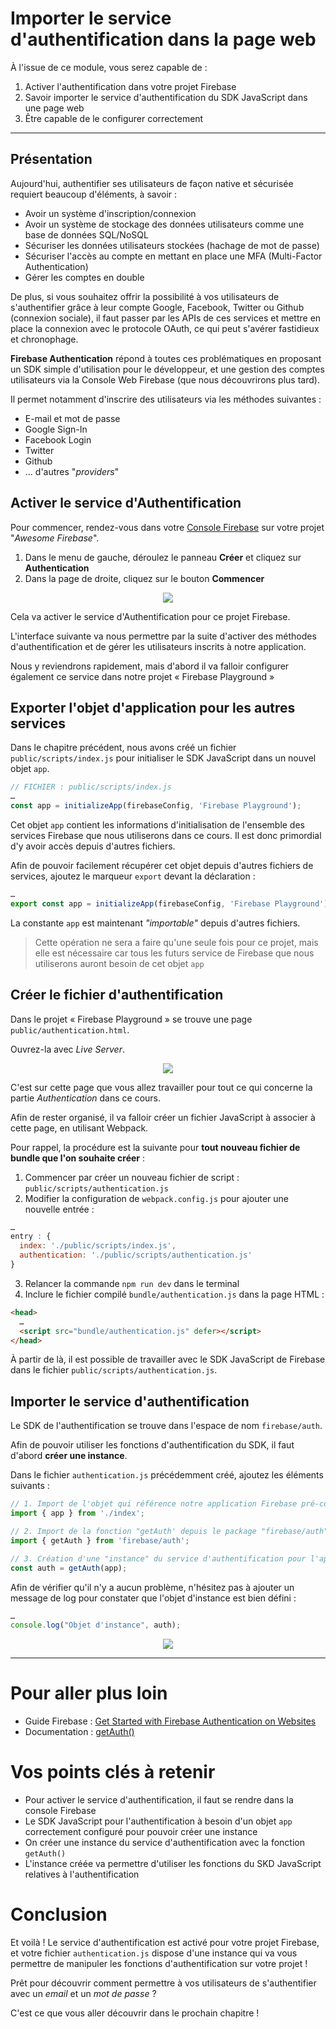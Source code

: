 # Importer le service d'authentification dans la page web

À l'issue de ce module, vous serez capable de :

1. Activer l'authentification dans votre projet Firebase
2. Savoir importer le service d'authentification du SDK JavaScript dans une page web
3. Être capable de le configurer correctement

---

## Présentation

Aujourd'hui, authentifier ses utilisateurs de façon native et sécurisée requiert beaucoup d'éléments, à savoir :

- Avoir un système d'inscription/connexion
- Avoir un système de stockage des données utilisateurs comme une base de données SQL/NoSQL
- Sécuriser les données utilisateurs stockées (hachage de mot de passe)
- Sécuriser l'accès au compte en mettant en place une MFA (Multi-Factor Authentication)
- Gérer les comptes en double

De plus, si vous souhaitez offrir la possibilité à vos utilisateurs de s'authentifier grâce à leur compte Google, Facebook, Twitter ou Github (connexion sociale), il faut passer par les APIs de ces services et mettre en place la connexion avec le protocole OAuth, ce qui peut s'avérer fastidieux et chronophage.

**Firebase Authentication** répond à toutes ces problématiques en proposant un SDK simple d'utilisation pour le développeur, et une gestion des comptes utilisateurs via la Console Web Firebase (que nous découvrirons plus tard).

Il permet notamment d'inscrire des utilisateurs via les méthodes suivantes :

- E-mail et mot de passe
- Google Sign-In
- Facebook Login
- Twitter
- Github
- … d'autres "_providers_"


## Activer le service d'Authentification

Pour commencer, rendez-vous dans votre [Console Firebase](https://console.firebase.google.com/) sur votre projet "_Awesome Firebase_".

1. Dans le menu de gauche, déroulez le panneau **Créer** et cliquez sur **Authentication**
2. Dans la page de droite, cliquez sur le bouton **Commencer**

<p align="center"><img src="./images/auth-activate.png"></p>

Cela va activer le service d'Authentification pour ce projet Firebase.

L'interface suivante va nous permettre par la suite d'activer des méthodes d'authentification et de gérer les utilisateurs inscrits à notre application.

Nous y reviendrons rapidement, mais d'abord il va falloir configurer également ce service dans notre projet « Firebase Playground »

## Exporter l'objet d'application pour les autres services

Dans le chapitre précédent, nous avons créé un fichier `public/scripts/index.js` pour initialiser le SDK JavaScript dans un nouvel objet `app`.

```js
// FICHIER : public/scripts/index.js
…
const app = initializeApp(firebaseConfig, 'Firebase Playground');
```

Cet objet `app` contient les informations d'initialisation de l'ensemble des services Firebase que nous utiliserons dans ce cours. Il est donc primordial d'y avoir accès depuis d'autres fichiers.

Afin de pouvoir facilement récupérer cet objet depuis d'autres fichiers de services, ajoutez le marqueur `export` devant la déclaration :

```js
…
export const app = initializeApp(firebaseConfig, 'Firebase Playground');
```

La constante `app` est maintenant _"importable"_ depuis d'autres fichiers.

> Cette opération ne sera a faire qu'une seule fois pour ce projet, mais elle est nécessaire car tous les futurs service de Firebase que nous utiliserons auront besoin de cet objet `app`

## Créer le fichier d'authentification

Dans le projet « Firebase Playground » se trouve une page `public/authentication.html`.

Ouvrez-la avec _Live Server_.

<p align="center"><img src="./images/auth-page-base.png"></p>

C'est sur cette page que vous allez travailler pour tout ce qui concerne la partie _Authentication_ dans ce cours.

Afin de rester organisé, il va falloir créer un fichier JavaScript à associer à cette page, en utilisant Webpack.

Pour rappel, la procédure est la suivante pour **tout nouveau fichier de bundle que l'on souhaite créer** :

1. Commencer par créer un nouveau fichier de script : `public/scripts/authentication.js`
2. Modifier la configuration de `webpack.config.js` pour ajouter une nouvelle entrée :
  ```js
  …
  entry : {
    index: './public/scripts/index.js',
    authentication: './public/scripts/authentication.js'
  }
  ```
3. Relancer la commande `npm run dev` dans le terminal
4. Inclure le fichier compilé `bundle/authentication.js` dans la page HTML :
  ```html
  <head>
    …
    <script src="bundle/authentication.js" defer></script>
  </head>
  ```

À partir de là, il est possible de travailler avec le SDK JavaScript de Firebase dans le fichier `public/scripts/authentication.js`.

## Importer le service d'authentification

Le SDK de l'authentification se trouve dans l'espace de nom `firebase/auth`.

Afin de pouvoir utiliser les fonctions d'authentification du SDK, il faut d'abord **créer une instance**.

Dans le fichier `authentication.js` précédemment créé, ajoutez les éléments suivants :

```js
// 1. Import de l'objet qui référence notre application Firebase pré-configurée
import { app } from './index';

// 2. Import de la fonction "getAuth' depuis le package "firebase/auth"
import { getAuth } from 'firebase/auth';

// 3. Création d'une "instance" du service d'authentification pour l'application "app"
const auth = getAuth(app);
```

Afin de vérifier qu'il n'y a aucun problème, n'hésitez pas à ajouter un message de log pour constater que l'objet d'instance est bien défini :

```js
…
console.log("Objet d'instance", auth);
```

<p align="center"><img src="./images/auth-log-instance.png"></p>

---

# Pour aller plus loin

- Guide Firebase : [Get Started with Firebase Authentication on Websites](https://firebase.google.com/docs/auth/web/start?hl=en#add-initialize-sdk)
- Documentation : [getAuth()](https://firebase.google.com/docs/reference/js/auth.md?hl=en#getauth)

# Vos points clés à retenir

- Pour activer le service d'authentification, il faut se rendre dans la console Firebase
- Le SDK JavaScript pour l'authentification à besoin d'un objet `app` correctement configuré pour pouvoir créer une instance
- On créer une instance du service d'authentification avec la fonction `getAuth()`
- L'instance créée va permettre d'utiliser les fonctions du SKD JavaScript relatives à l'authentification

# Conclusion

Et voilà ! Le service d'authentification est activé pour votre projet Firebase, et votre fichier `authentication.js` dispose d'une instance qui va vous permettre de manipuler les fonctions d'authentification sur votre projet !

Prêt pour découvrir comment permettre à vos utilisateurs de s'authentifier avec un _email_ et un _mot de passe_ ?

C'est ce que vous aller découvrir dans le prochain chapitre !
